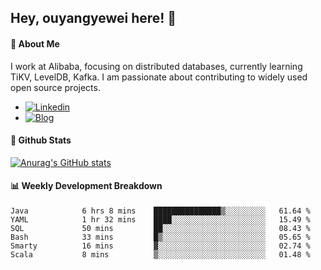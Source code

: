 ## Hey, ouyangyewei here! :wave:

#### :rocket: About Me
I work at Alibaba, focusing on distributed databases, currently learning TiKV, LevelDB, Kafka. I am passionate about contributing to widely used open source projects.

- [![Linkedin](https://img.shields.io/badge/LinkedIn-ouyangyewei-blue)](https://www.linkedin.com/in/ouyangyewei/)
- [![Blog](https://img.shields.io/badge/Blog-yeweiouyang-orange)](https://blog.csdn.net/yeweiouyang)

#### :star2: Github Stats
[![Anurag's GitHub stats](https://github-readme-stats.vercel.app/api?username=ouyangyewei&show_icons=true&cache_seconds=3600&theme=tokyonight)](https://github.com/anuraghazra/github-readme-stats)

#### :bar_chart: Weekly Development Breakdown
<!--START_SECTION:waka-->

```text
Java            6 hrs 8 mins    ███████████████▒░░░░░░░░░   61.64 %
YAML            1 hr 32 mins    ████░░░░░░░░░░░░░░░░░░░░░   15.49 %
SQL             50 mins         ██░░░░░░░░░░░░░░░░░░░░░░░   08.43 %
Bash            33 mins         █▒░░░░░░░░░░░░░░░░░░░░░░░   05.65 %
Smarty          16 mins         ▓░░░░░░░░░░░░░░░░░░░░░░░░   02.74 %
Scala           8 mins          ▒░░░░░░░░░░░░░░░░░░░░░░░░   01.48 %
```

<!--END_SECTION:waka-->
